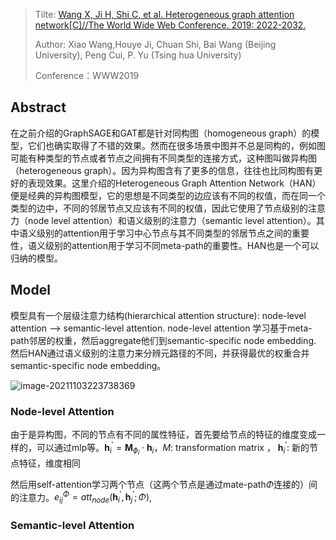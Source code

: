 > Tilte: [Wang X, Ji H, Shi C, et al. Heterogeneous graph attention network[C]//The World Wide Web Conference. 2019: 2022-2032.](https://arxiv.org/pdf/1903.07293.pdf)
>
> Author: Xiao Wang,Houye Ji, Chuan Shi, Bai Wang (Beijing University),  Peng Cui, P. Yu (Tsing hua University)
>
> Conference：WWW2019

## Abstract

在之前介绍的GraphSAGE和GAT都是针对同构图（homogeneous graph）的模型，它们也确实取得了不错的效果。然而在很多场景中图并不总是同构的，例如图可能有种类型的节点或者节点之间拥有不同类型的连接方式，这种图叫做异构图（heterogeneous graph）。因为异构图含有了更多的信息，往往也比同构图有更好的表现效果。这里介绍的Heterogeneous Graph Attention Network（HAN）便是经典的异构图模型，它的思想是不同类型的边应该有不同的权值，而在同一个类型的边中，不同的邻居节点又应该有不同的权值，因此它使用了节点级别的注意力（node level attention）和语义级别的注意力（semantic level attention）。其中语义级别的attention用于学习中心节点与其不同类型的邻居节点之间的重要性，语义级别的attention用于学习不同meta-path的重要性。HAN也是一个可以归纳的模型。

## Model

模型具有一个层级注意力结构(hierarchical attention structure): node-level attention --> semantic-level attention. node-level attention 学习基于meta-path邻居的权重，然后aggregate他们到semantic-specific node embedding. 然后HAN通过语义级别的注意力来分辨元路径的不同，并获得最优的权重合并semantic-specific node embedding。

![image-20211103223738369](https://cdn.jsdelivr.net/gh/Zhangxin98/Note@main/img/202111032237611.png)

### Node-level Attention

由于是异构图，不同的节点有不同的属性特征，首先要给节点的特征的维度变成一样的，可以通过mlp等。$\mathbf{h}_{i}^{\prime}=\mathbf{M}_{\phi_{i}} \cdot \mathbf{h}_{i}$，$M$: transformation matrix ， $\mathbf{h}_{i}^{\prime}$: 新的节点特征，维度相同

然后用self-attention学习两个节点（这两个节点是通过mate-path$\Phi$连接的）间的注意力。$e_{i j}^{\Phi}=a t t_{n o d e}\left(\mathbf{h}_{i}^{\prime}, \mathbf{h}_{j}^{\prime} ; \Phi\right)$,

### Semantic-level Attention

